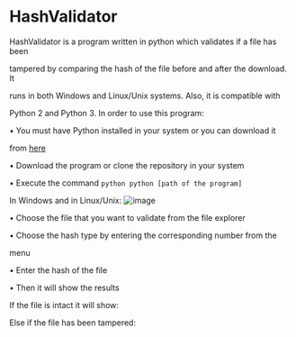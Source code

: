 ﻿

# HashValidator

HashValidator is a program written in python which validates if a file has been

tampered by comparing the hash of the file before and after the download. It

runs in both Windows and Linux/Unix systems. Also, it is compatible with

Python 2 and Python 3. In order to use this program:

• You must have Python installed in your system or you can download it

from [here](https://www.python.org/downloads/)

• Download the program or clone the repository in your system

• Execute the command ```python python [path of the program] ```

In Windows and in Linux/Unix:
![image](C:\Users\random\Desktop\1.png)

• Choose the file that you want to validate from the file explorer

• Choose the hash type by entering the corresponding number from the

menu

• Enter the hash of the file

• Then it will show the results





If the file is intact it will show:

Else if the file has been tampered:

